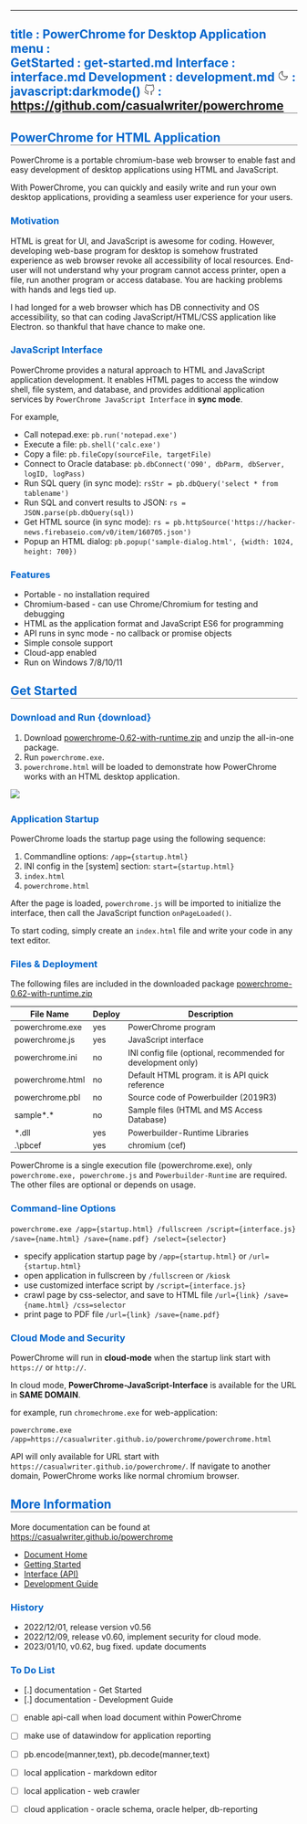 -----------------------------------------------------------------------------
title     : PowerChrome for Desktop Application
menu      :    
  GetStarted   : get-started.md
  Interface    : interface.md
  Development  : development.md
  <img src='moon.svg' width=20>   : javascript:darkmode()
  <img src='github.svg' width=20> : https://github.com/casualwriter/powerchrome
-----------------------------------------------------------------------------
<style>
  .markdown   { max-width:900px; margin:auto }
  #header     { background: linear-gradient(to bottom right, #06c, #fc0) }
  #left-panel { background: linear-gradient(to bottom right, #eee, #888) } 
  h1, h2      { border-bottom:1px solid grey }
  h2, h3, h4  { color:#06c }
</style>
 
## PowerChrome for HTML Application

PowerChrome is a portable chromium-base web browser to enable fast and easy development 
of desktop applications using HTML and JavaScript. 

With PowerChrome, you can quickly and easily write and run your own desktop applications, 
providing a seamless user experience for your users.

### Motivation

HTML is great for UI, and JavaScript is awesome for coding. However, developing web-base program 
for desktop is somehow frustrated experience as web browser revoke all accessibility of local 
resources. End-user will not understand why your program cannot access printer, open a file,
run another program or access database. You are hacking problems with hands and legs tied up. 

I had longed for a web browser which has DB connectivity and OS accessibility, so that can 
coding JavaScript/HTML/CSS application like Electron. so thankful that have chance to make one.

### JavaScript Interface

PowerChrome provides a natural approach to HTML and JavaScript application development. 
It enables HTML pages to access the window shell, file system, and database, and provides 
additional application services by `PowerChrome JavaScript Interface` in **sync mode**.

For example,

* Call notepad.exe: `pb.run('notepad.exe')`
* Execute a file: `pb.shell('calc.exe')`
* Copy a file: `pb.fileCopy(sourceFile, targetFile)`
* Connect to Oracle database: `pb.dbConnect('O90', dbParm, dbServer, logID, logPass)`
* Run SQL query (in sync mode): `rsStr = pb.dbQuery('select * from tablename')`
* Run SQL and convert results to JSON: `rs = JSON.parse(pb.dbQuery(sql))`
* Get HTML source (in sync mode): `rs = pb.httpSource('https://hacker-news.firebaseio.com/v0/item/160705.json')`
* Popup an HTML dialog: `pb.popup('sample-dialog.html', {width: 1024, height: 700})`

### Features

* Portable - no installation required
* Chromium-based - can use Chrome/Chromium for testing and debugging
* HTML as the application format and JavaScript ES6 for programming
* API runs in sync mode - no callback or promise objects
* Simple console support
* Cloud-app enabled
* Run on Windows 7/8/10/11
  
  
## Get Started
  
### Download and Run    {download}

1. Download [powerchrome-0.62-with-runtime.zip](https://casualwriter.github.io/download/powerchrome-0.62-with-runtime.zip) and unzip the all-in-one package.
2. Run `powerchrome.exe`.
3. `powerchrome.html` will be loaded to demonstrate how PowerChrome works with an HTML desktop application.

![](https://casualwriter.github.io/powerchrome/powerchrome.jpg)

### Application Startup

PowerChrome loads the startup page using the following sequence:

1. Commandline options: `/app={startup.html}`
1. INI config in the [system] section: `start={startup.html}`
1. `index.html`
1. `powerchrome.html`

After the page is loaded, `powerchrome.js` will be imported to initialize the interface, 
then call the JavaScript function `onPageLoaded()`.

To start coding, simply create an `index.html` file and write your code in any text editor.

### Files & Deployment

The following files are included in the downloaded package 
[powerchrome-0.62-with-runtime.zip](https://casualwriter.github.io/download/powerchrome-0.62-with-runtime.zip)

  File Name     | Deploy | Description
----------------|------|------------------------
powerchrome.exe | yes  |  PowerChrome program 
powerchrome.js  | yes  | JavaScript interface
powerchrome.ini | no	 | INI config file (optional, recommended for development only)
powerchrome.html| no	 | Default HTML program. it is API quick reference 
powerchrome.pbl | no   | Source code of Powerbuilder (2019R3)
sample*.*       | no   | Sample files (HTML and MS Access Database)
*.dll           | yes  | Powerbuilder-Runtime Libraries
.\pbcef         | yes  | chromium (cef)

PowerChrome is a single execution file (powerchrome.exe), only `powerchrome.exe, powerchrome.js` 
and `Powerbuilder-Runtime` are required. The other files are optional or depends on usage.

### Command-line Options

``powerchrome.exe /app={startup.html} /fullscreen /script={interface.js} /save={name.html} /save={name.pdf} /select={selector}``  

* specify application startup page by ``/app={startup.html}`` or ``/url={startup.html}``
* open application in fullscreen by ``/fullscreen`` or ``/kiosk``
* use customized interface script by ``/script={interface.js}``
* crawl page by css-selector, and save to HTML file ``/url={link} /save={name.html} /css=selector``
* print page to PDF file ``/url={link} /save={name.pdf}``

### Cloud Mode and Security

PowerChrome will run in **cloud-mode** when the startup link start with `https://` or `http://`. 

In cloud mode, **PowerChrome-JavaScript-Interface** is available for the URL in **SAME DOMAIN**. 

for example, run `chromechrome.exe` for web-application:

```
powerchrome.exe /app=https://casualwriter.github.io/powerchrome/powerchrome.html
```

API will only available for URL start with ``https://casualwriter.github.io/powerchrome/``.
If navigate to another domain, PowerChrome works like normal chromium browser.
  
  
## More Information

More documentation can be found at https://casualwriter.github.io/powerchrome

* [Document Home](?file=index.md)
* [Getting Started](?file=get-started.md)
* [Interface (API)](?file=interface.md)
* [Development Guide](?file=development.md)

### History

* 2022/12/01, release version v0.56
* 2022/12/09, release v0.60, implement security for cloud mode.
* 2023/01/10, v0.62, bug fixed. update documents

### To Do List

* [.] documentation - Get Started
* [.] documentation - Development Guide
* [ ] enable api-call when load document within PowerChrome
* [ ] make use of datawindow for application reporting
* [ ] pb.encode(manner,text), pb.decode(manner,text)
* [ ] local application - markdown editor
* [ ] local application - web crawler
* [ ] cloud application - oracle schema, oracle helper, db-reporting

